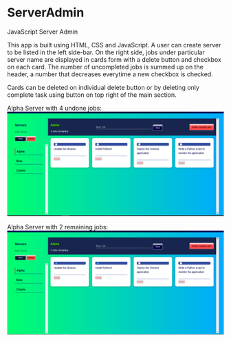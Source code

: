 # ServerAdmin

JavaScript Server Admin

This app is built using HTML, CSS and JavaScript. A user can create server to be listed in the left side-bar. On the
right side, jobs under particular server name are displayed in cards form with a delete button and checkbox on each card.
The number of uncompleted jobs is summed up on the header, a number that decreases everytime a new checkbox is checked.

Cards can be deleted on individual delete button or by deleting only complete task using button on top right of the main 
section.

Alpha Server with 4 undone jobs:
![alt text](https://github.com/anthony-ndegwa-dev/ServerAdmin/blob/main/img/ServerAdmin1.png)


Alpha Server with 2 remaining jobs:
![alt text](https://github.com/anthony-ndegwa-dev/ServerAdmin/blob/main/img/ServerAdmin2.png)
